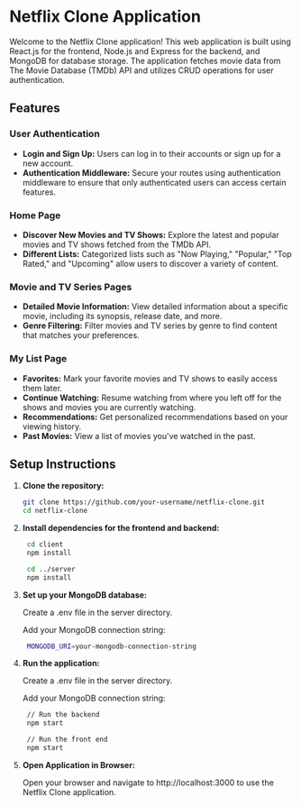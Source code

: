 # Netflix Clone Application

Welcome to the Netflix Clone application! This web application is built using React.js for the frontend, Node.js and Express for the backend, and MongoDB for database storage. The application fetches movie data from The Movie Database (TMDb) API and utilizes CRUD operations for user authentication.

## Features

### User Authentication

- **Login and Sign Up:** Users can log in to their accounts or sign up for a new account.
- **Authentication Middleware:** Secure your routes using authentication middleware to ensure that only authenticated users can access certain features.

### Home Page

- **Discover New Movies and TV Shows:** Explore the latest and popular movies and TV shows fetched from the TMDb API.
- **Different Lists:** Categorized lists such as "Now Playing," "Popular," "Top Rated," and "Upcoming" allow users to discover a variety of content.

### Movie and TV Series Pages

- **Detailed Movie Information:** View detailed information about a specific movie, including its synopsis, release date, and more.
- **Genre Filtering:** Filter movies and TV series by genre to find content that matches your preferences.

### My List Page

- **Favorites:** Mark your favorite movies and TV shows to easily access them later.
- **Continue Watching:** Resume watching from where you left off for the shows and movies you are currently watching.
- **Recommendations:** Get personalized recommendations based on your viewing history.
- **Past Movies:** View a list of movies you've watched in the past.

## Setup Instructions

1. **Clone the repository:**

   ```bash
   git clone https://github.com/your-username/netflix-clone.git
   cd netflix-clone
   ```

2. **Install dependencies for the frontend and backend:**

   ```bash
    cd client
    npm install

    cd ../server
    npm install
   ```

3. **Set up your MongoDB database:**

   Create a .env file in the server directory.

   Add your MongoDB connection string:

   ```bash
    MONGODB_URI=your-mongodb-connection-string
   ```

4. **Run the application:**

   Create a .env file in the server directory.

   Add your MongoDB connection string:

   ```bash
    // Run the backend
    npm start

    // Run the front end
    npm start
   ```

5. **Open Application in Browser:**

   Open your browser and navigate to http://localhost:3000 to use the Netflix Clone application.
